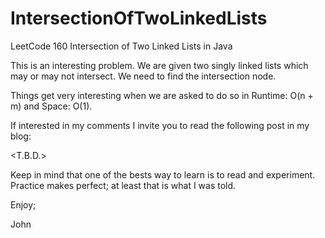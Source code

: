# IntersectionOfTwoLinkedLists
LeetCode 160 Intersection of Two Linked Lists in Java

This is an interesting problem. We are given two singly
linked lists which may or may not intersect. We need
to find the intersection node.

Things get very interesting when we are asked to do so
in Runtime: O(n + m) and Space: O(1).

If interested in my comments I invite you to read the 
following post in my blog:

<T.B.D.>

Keep in mind that one of the bests way to learn is to
read and experiment. Practice makes perfect; at least that
is what I was told.

Enjoy;

John

